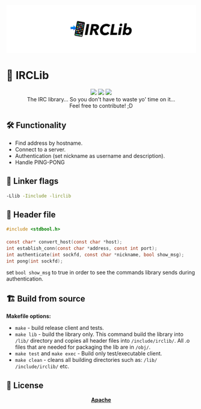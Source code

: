 ![banner](./banner.png)

# 📲 IRCLib
<div align="center">
  <img src="https://img.shields.io/badge/support%20project-contribute-5eff91" />
  <img src="https://img.shields.io/badge/std-C99-blue" />
  <a href="https://choosealicense.com/licenses/apache-2.0/">
    <img src="https://img.shields.io/badge/license-Apache-orange" />
  </a>
</div>

<div align="center">
  The IRC library... So you don't have to waste yo' time on it...
  <br />Feel free to contribute! ;D
</div>

## 🛠️ Functionality

* Find address by hostname.
* Connect to a server.
* Authentication (set nickname as username and description).
* Handle PING-PONG

## 🔗 Linker flags

```bash
-Llib -Iinclude -lirclib
```

## 🔩 Header file

```C
#include <stdbool.h>

const char* convert_host(const char *host);
int establish_conn(const char *address, const int port);
int authenticate(int sockfd, const char *nickname, bool show_msg);
int pong(int sockfd);
```

set `bool show_msg` to true in order to see the commands library sends during authentication.

## 🏗️ Build from source

**Makefile options:**
* `make` - build release client and tests.
* `make lib` - build the library only. This command build the library
into `/lib/` directory and copies all header files into `/include/irclib/`.
All .o files that are needed for packaging the lib are in `/obj/`.
* `make test` and `make exec` - Build only test/executable client.
* `make clean` - cleans all building directories such as: `/lib/`
`/include/irclib/` etc.

## 📝 License
<div align="center">
  <a href="https://choosealicense.com/licenses/apache-2.0/">
    <b>Apache</b>
  </a>
</div>
